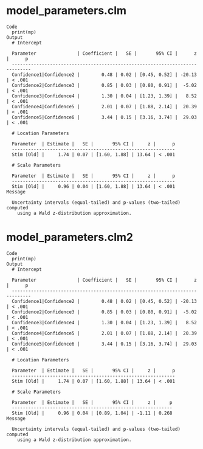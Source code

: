 # model_parameters.clm

    Code
      print(mp)
    Output
      # Intercept
      
      Parameter               | Coefficient |   SE |       95% CI |      z |      p
      -----------------------------------------------------------------------------
      Confidence1|Confidence2 |        0.48 | 0.02 | [0.45, 0.52] | -20.13 | < .001
      Confidence2|Confidence3 |        0.85 | 0.03 | [0.80, 0.91] |  -5.02 | < .001
      Confidence3|Confidence4 |        1.30 | 0.04 | [1.23, 1.39] |   8.52 | < .001
      Confidence4|Confidence5 |        2.01 | 0.07 | [1.88, 2.14] |  20.39 | < .001
      Confidence5|Confidence6 |        3.44 | 0.15 | [3.16, 3.74] |  29.03 | < .001
      
      # Location Parameters
      
      Parameter  | Estimate |   SE |       95% CI |     z |      p
      ------------------------------------------------------------
      Stim [Old] |     1.74 | 0.07 | [1.60, 1.88] | 13.64 | < .001
      
      # Scale Parameters
      
      Parameter  | Estimate |   SE |       95% CI |     z |      p
      ------------------------------------------------------------
      Stim [Old] |     0.96 | 0.04 | [1.60, 1.88] | 13.64 | < .001
    Message
      
      Uncertainty intervals (equal-tailed) and p-values (two-tailed) computed
        using a Wald z-distribution approximation.

# model_parameters.clm2

    Code
      print(mp)
    Output
      # Intercept
      
      Parameter               | Coefficient |   SE |       95% CI |      z |      p
      -----------------------------------------------------------------------------
      Confidence1|Confidence2 |        0.48 | 0.02 | [0.45, 0.52] | -20.13 | < .001
      Confidence2|Confidence3 |        0.85 | 0.03 | [0.80, 0.91] |  -5.02 | < .001
      Confidence3|Confidence4 |        1.30 | 0.04 | [1.23, 1.39] |   8.52 | < .001
      Confidence4|Confidence5 |        2.01 | 0.07 | [1.88, 2.14] |  20.39 | < .001
      Confidence5|Confidence6 |        3.44 | 0.15 | [3.16, 3.74] |  29.03 | < .001
      
      # Location Parameters
      
      Parameter  | Estimate |   SE |       95% CI |     z |      p
      ------------------------------------------------------------
      Stim [Old] |     1.74 | 0.07 | [1.60, 1.88] | 13.64 | < .001
      
      # Scale Parameters
      
      Parameter  | Estimate |   SE |       95% CI |     z |     p
      -----------------------------------------------------------
      Stim [Old] |     0.96 | 0.04 | [0.89, 1.04] | -1.11 | 0.268
    Message
      
      Uncertainty intervals (equal-tailed) and p-values (two-tailed) computed
        using a Wald z-distribution approximation.

